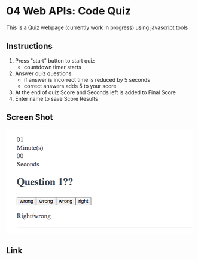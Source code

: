 # 04 Web APIs: Code Quiz

This is a Quiz webpage (currently work in progress) using javascript tools

## Instructions
1. Press "start" button to start quiz
    * countdown timer starts
2. Answer quiz questions
    * if answer is incorrect time is reduced by 5 seconds
    * correct answers adds 5 to your score
3. At the end of quiz Score and Seconds left is added to Final Score
4. Enter name to save Score Results


## Screen Shot
![](assets/ScreenShot.png)

## Link
